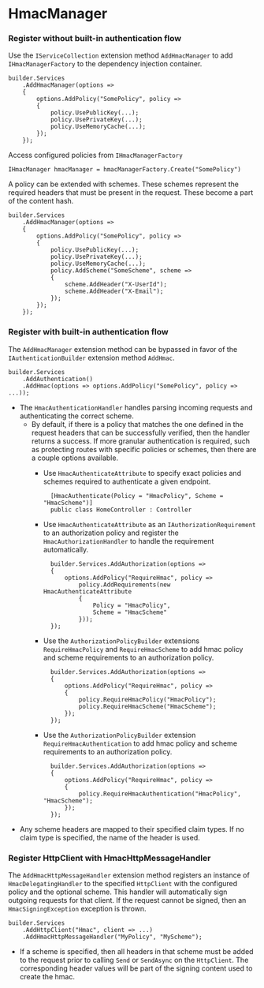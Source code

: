 
# HmacManager


### Register without built-in authentication flow

Use the `IServiceCollection` extension method `AddHmacManager` to add `IHmacManagerFactory` to the dependency injection container. 

    builder.Services
        .AddHmacManager(options =>
        {
            options.AddPolicy("SomePolicy", policy =>
            {
                policy.UsePublicKey(...);
                policy.UsePrivateKey(...);
                policy.UseMemoryCache(...);
            });
        });

Access configured policies from `IHmacManagerFactory`

    IHmacManager hmacManager = hmacManagerFactory.Create("SomePolicy")

A policy can be extended with schemes. These schemes represent the required headers that must be present in the request. These become a part of the content hash.

    builder.Services
        .AddHmacManager(options =>
        {
            options.AddPolicy("SomePolicy", policy =>
            {
                policy.UsePublicKey(...);
                policy.UsePrivateKey(...);
                policy.UseMemoryCache(...);
                policy.AddScheme("SomeScheme", scheme =>
                {
                    scheme.AddHeader("X-UserId");
                    scheme.AddHeader("X-Email");
                });
            });
        });

### Register with built-in authentication flow

The `AddHmacManager` extension method can be bypassed in favor of the `IAuthenticationBuilder` extension method `AddHmac`. 

    builder.Services
        .AddAuthentication()
        .AddHmac(options => options.AddPolicy("SomePolicy", policy => ...));

- The `HmacAuthenticationHandler` handles parsing incoming requests and authenticating the correct scheme.
    - By default, if there is a policy that matches the one defined in the request headers that can be successfully verified, then the handler returns a success. If more granular authentication is required, such as protecting routes with specific policies or schemes, then there are a couple options available.
        - Use `HmacAuthenticateAttribute` to specify exact policies and schemes required to authenticate a given endpoint.

                [HmacAuthenticate(Policy = "HmacPolicy", Scheme = "HmacScheme")]
                public class HomeController : Controller

        - Use `HmacAuthenticateAttribute` as an `IAuthorizationRequirement` to an authorization policy and register the `HmacAuthorizationHandler` to handle the requirement automatically.

                builder.Services.AddAuthorization(options => 
                {
                    options.AddPolicy("RequireHmac", policy => 
                        policy.AddRequirements(new HmacAuthenticateAttribute 
                        { 
                            Policy = "HmacPolicy", 
                            Scheme = "HmacScheme"
                        }));
                });

        - Use the `AuthorizationPolicyBuilder` extensions `RequireHmacPolicy` and `RequireHmacScheme` to add hmac policy and scheme requirements to an authorization policy.

                builder.Services.AddAuthorization(options => 
                {
                    options.AddPolicy("RequireHmac", policy =>
                    {
                        policy.RequireHmacPolicy("HmacPolicy");
                        policy.RequireHmacScheme("HmacScheme");
                    });
                });

        - Use the `AuthorizationPolicyBuilder` extension `RequireHmacAuthentication` to add hmac policy and scheme requirements to an authorization policy.

                builder.Services.AddAuthorization(options => 
                {
                    options.AddPolicy("RequireHmac", policy =>
                    {
                        policy.RequireHmacAuthentication("HmacPolicy", "HmacScheme");
                    });
                });

- Any scheme headers are mapped to their specified claim types. If no claim type is specified, the name of the header is used.

### Register HttpClient with HmacHttpMessageHandler

The `AddHmacHttpMessageHandler` extension method registers an instance of `HmacDelegatingHandler` to the specified `HttpClient` with the configured policy and the optional scheme. This handler will automatically sign outgoing requests for that client. If the request cannot be signed, then an `HmacSigningException` exception is thrown.

    builder.Services
        .AddHttpClient("Hmac", client => ...)
        .AddHmacHttpMessageHandler("MyPolicy", "MyScheme");

- If a scheme is specified, then all headers in that scheme must be added to the request prior to calling `Send` or `SendAsync` on the `HttpClient`. The corresponding header values will be part of the signing content used to create the hmac.